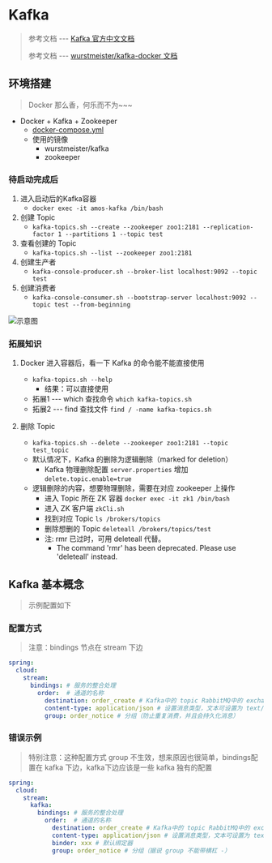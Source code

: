 # Kafka
> 参考文档 --- [Kafka 官方中文文档](http://kafka.apachecn.org/quickstart.html)
>
> 参考文档 --- [wurstmeister/kafka-docker 文档](http://wurstmeister.github.io/kafka-docker/)

## 环境搭建
> Docker 那么香，何乐而不为~~~
- Docker + Kafka + Zookeeper
    - [docker-compose.yml](https://github.com/AmosWang0626/mall/blob/master/devops/kafka/docker-compose.yml)
    - 使用的镜像
        - wurstmeister/kafka
        - zookeeper

### 待启动完成后
1. 进入启动后的Kafka容器
    - `docker exec -it amos-kafka /bin/bash`
2. 创建 Topic
    - `kafka-topics.sh --create --zookeeper zoo1:2181 --replication-factor 1 --partitions 1 --topic test`
3. 查看创建的 Topic
    - `kafka-topics.sh --list --zookeeper zoo1:2181`
4. 创建生产者
    - `kafka-console-producer.sh --broker-list localhost:9092 --topic test`
5. 创建消费者
    - `kafka-console-consumer.sh --bootstrap-server localhost:9092 --topic test --from-beginning`

![示意图](https://gitee.com/AmosWang/resource/raw/master/image/kafka-zk-topic-test.png)

### 拓展知识
1. Docker 进入容器后，看一下 Kafka 的命令能不能直接使用
    - `kafka-topics.sh --help`
        - 结果：可以直接使用
    - 拓展1 --- which 查找命令 `which kafka-topics.sh`
    - 拓展2 --- find 查找文件 `find / -name kafka-topics.sh`

2. 删除 Topic
    - `kafka-topics.sh --delete --zookeeper zoo1:2181 --topic test_topic`
    - 默认情况下，Kafka 的删除为逻辑删除（marked for deletion）
        - Kafka 物理删除配置 `server.properties` 增加 `delete.topic.enable=true`
    - 逻辑删除的内容，想要物理删除，需要在对应 zookeeper 上操作
        - 进入 Topic 所在 ZK 容器 `docker exec -it zk1 /bin/bash`
        - 进入 ZK 客户端 `zkCli.sh`
        - 找到对应 Topic `ls /brokers/topics`
        - 删除想删的 Topic `deleteall /brokers/topics/test` 
        - 注: rmr 已过时，可用 deleteall 代替。
            - The command 'rmr' has been deprecated. Please use 'deleteall' instead.

## Kafka 基本概念
> 示例配置如下

### 配置方式
> 注意：bindings 节点在 stream 下边
```yaml
spring:
  cloud:
    stream:
      bindings: # 服务的整合处理
        order:  # 通道的名称
          destination: order_create # Kafka中的 topic RabbitMQ中的 exchange
          content-type: application/json # 设置消息类型，文本可设置为 text/plain
          group: order_notice # 分组（防止重复消费，并且会持久化消息）
```

### 错误示例
> 特别注意：这种配置方式 group 不生效，想来原因也很简单，bindings配置在 kafka 下边，kafka下边应该是一些 kafka 独有的配置
```yaml
spring:
  cloud:
    stream:
      kafka:
        bindings: # 服务的整合处理
          order:  # 通道的名称
            destination: order_create # Kafka中的 topic RabbitMQ中的 exchange
            content-type: application/json # 设置消息类型，文本可设置为 text/plain
            binder: xxx # 默认绑定器
            group: order_notice # 分组（据说 group 不能带横杠 -）
```